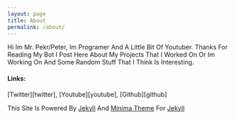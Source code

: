 ```yaml
---
layout: page
title: About
permalink: /about/
---
```


Hi Im Mr. Pekr/Peter, Im Programer And A Little Bit Of Youtuber. Thanks For Reading My Bot I Post Here About My Projects That I Worked On Or Im Working On And Some Random Stuff That I Think Is Interesting.

<h4>Links:</h4>
[Twitter][twitter], [Youtube][youtube], [Github][github]

This Site Is Powered By [Jekyll][jekyll] And [Minima Theme][minima] For [Jekyll][jekyll]

[jekyll]: https://jekyllrb.com/
[minima]: https://github.com/jekyll/minima
[twitter]: https://twitter.com/pekrking
[youtube]: https://www.youtube.com/channel/UC8yHbeJLMO8f88iGaEkrHaA
[github]: https://github.com/mrpekr
